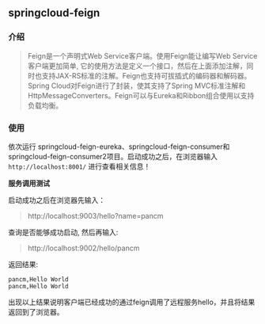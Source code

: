 ## springcloud-feign

### 介绍

> Feign是一个声明式Web Service客户端。使用Feign能让编写Web Service客户端更加简单, 它的使用方法是定义一个接口，然后在上面添加注解，同时也支持JAX-RS标准的注解。Feign也支持可拔插式的编码器和解码器。Spring Cloud对Feign进行了封装，使其支持了Spring MVC标准注解和HttpMessageConverters。Feign可以与Eureka和Ribbon组合使用以支持负载均衡。


### 使用


依次运行 springcloud-feign-eureka、springcloud-feign-consumer和springcloud-feign-consumer2项目。启动成功之后，在浏览器输入 `http://localhost:8001/` 进行查看相关信息！


**服务调用测试**


启动成功之后在浏览器先输入：
> http://localhost:9003/hello?name=pancm 

查询是否能够成功启动,
然后再输入:
> http://localhost:9002/hello/pancm 

返回结果:

    pancm,Hello World
    pancm,Hello World


出现以上结果说明客户端已经成功的通过feign调用了远程服务hello，并且将结果返回到了浏览器。


